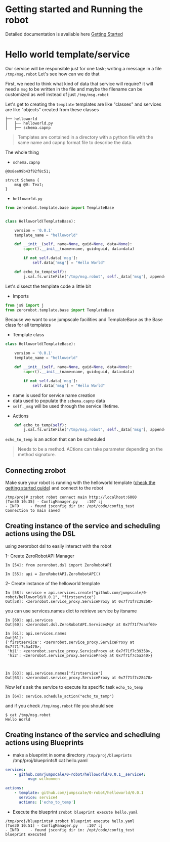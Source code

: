 # Getting started and Running the robot

Detailed documentation is available here [Getting Started](getting_started.md)



# Hello world template/service

Our service will be responsible just for one task; writing a message in a file `/tmp/msg.robot`
Let's see how can we do that

First, we need to think what kind of data that service will require? it will need a `msg` to be written in the file and maybe the filename can be customized as well instead of just `/tmp/msg.robot`

Let's get to creating the `template` templates are like "classes" and services are like "objects" created from these classes

```
├── helloworld
│   ├── helloworld.py
│   ├── schema.capnp
```
> Templates are contained in a directory with a python file with the same name and capnp format file to describe the data.


The whole thing
- `schema.capnp`
```capnp
@0x8ee99b43f92f8c51;

struct Schema {
    msg @0: Text;
}
```
> 

- `helloworld.py`
```python
from zerorobot.template.base import TemplateBase


class Helloworld(TemplateBase):

    version = '0.0.1'
    template_name = "helloworld"

    def __init__(self, name=None, guid=None, data=None):
        super().__init__(name=name, guid=guid, data=data)

        if not self.data['msg']:
            self.data['msg'] = "Hello World"

    def echo_to_temp(self):
        j.sal.fs.writeFile("/tmp/msg.robot", self._data['msg'], append=True)
```

Let's dissect the template code a little bit

* Imports
```python
from js9 import j
from zerorobot.template.base import TemplateBase
```
Because we want to use jumpscale facilities and TemplateBase as the Base class for all templates

* Template class
```python
class Helloworld(TemplateBase):

    version = '0.0.1'
    template_name = "helloworld"

    def __init__(self, name=None, guid=None, data=None):
        super().__init__(name=name, guid=guid, data=data)

        if not self.data['msg']:
            self.data['msg'] = "Hello World"

``` 
- name is used for service name creation
- data used to populate the `schema.capnp` data
- `self._msg` will be used through the service lifetime.


* Actions
```python
    def echo_to_temp(self):
        j.sal.fs.writeFile("/tmp/msg.robot", self._data['msg'], append=True)
```
`echo_to_temp` is an action that can be scheduled
> Needs to be a method.
> ACtions can take parameter depending on the method signature.

## Connecting zrobot

Make sure your robot is running with the helloworld template ([check the getting started guide](getting_started.md)) and connect to the robot
```
/tmp/proj# zrobot robot connect main http://localhost:6000
[Tue30 10:35] - ConfigManager.py    :107 :j                              - INFO     - found jsconfig dir in: /opt/code/config_test
Connection to main saved

```

## Creating instance of the service and scheduling actions using the DSL

using zerorobot dsl to easily interact with the robot

1- Create ZeroRobotAPI Manager
```
In [54]: from zerorobot.dsl import ZeroRobotAPI

In [55]: api = ZeroRobotAPI.ZeroRobotAPI()
```
2- Create instance of the helloworld template
```
In [58]: service = api.services.create("github.com/jumpscale/0-robot/helloworld/0.0.1", "firstservice")
Out[58]: <zerorobot.service_proxy.ServiceProxy at 0x7f71f7c392b0>

```

you can use services.names dict to retrieve service by itsname
```
In [60]: api.services
Out[60]: <zerorobot.dsl.ZeroRobotAPI.ServicesMgr at 0x7f71f7ea4f60>

In [61]: api.services.names
Out[61]: 
{'firstservice': <zerorobot.service_proxy.ServiceProxy at 0x7f71f7c5a470>,
 'hi1': <zerorobot.service_proxy.ServiceProxy at 0x7f71f7c39358>,
 'hi2': <zerorobot.service_proxy.ServiceProxy at 0x7f71f7c5a240>}



In [63]: api.services.names['firstservice']
Out[63]: <zerorobot.service_proxy.ServiceProxy at 0x7f71f7c28470>
```

Now let's ask the service to execute its specific task `echo_to_temp`
```
In [64]: service.schedule_action("echo_to_temp")

```

and if you check `/tmp/msg.robot` file you should see
```
$ cat /tmp/msg.robot
Hello World
```

## Creating instance of the service and schedluing actions using Blueprints
 
* make a blueprint in some directory  `/tmp/proj/blueprints`
/tmp/proj/blueprints# cat hello.yaml 
```yaml
services:
    - github.com/jumpscale/0-robot/helloworld/0.0.1__service4:
          msg: wilkommen

actions:
    - template: github.com/jumpscale/0-robot/helloworld/0.0.1
      service: service4
      actions: ['echo_to_temp']

```

* Execute the blueprint
`zrobot blueprint execute hello.yaml`

```
/tmp/proj/blueprints# zrobot blueprint execute hello.yaml 
[Tue30 10:51] - ConfigManager.py    :107 :j                              - INFO     - found jsconfig dir in: /opt/code/config_test
blueprint executed

```
